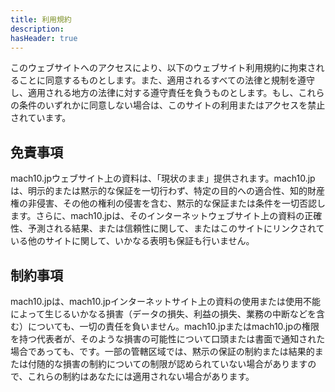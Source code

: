 ```yaml
---
title: 利用規約
description: 
hasHeader: true
---
```


このウェブサイトへのアクセスにより、以下のウェブサイト利用規約に拘束されることに同意するものとします。また、適用されるすべての法律と規制を遵守し、適用される地方の法律に対する遵守責任を負うものとします。もし、これらの条件のいずれかに同意しない場合は、このサイトの利用またはアクセスを禁止されています。

## 免責事項

mach10.jpウェブサイト上の資料は、「現状のまま」提供されます。mach10.jpは、明示的または黙示的な保証を一切行わず、特定の目的への適合性、知的財産権の非侵害、その他の権利の侵害を含む、黙示的な保証または条件を一切否認します。さらに、mach10.jpは、そのインターネットウェブサイト上の資料の正確性、予測される結果、または信頼性に関して、またはこのサイトにリンクされている他のサイトに関して、いかなる表明も保証も行いません。

## 制約事項

mach10.jpは、mach10.jpインターネットサイト上の資料の使用または使用不能によって生じるいかなる損害（データの損失、利益の損失、業務の中断などを含む）についても、一切の責任を負いません。mach10.jpまたはmach10.jpの権限を持つ代表者が、そのような損害の可能性について口頭または書面で通知された場合であっても、です。一部の管轄区域では、黙示の保証の制約または結果的または付随的な損害の制約についての制限が認められていない場合がありますので、これらの制約はあなたには適用されない場合があります。